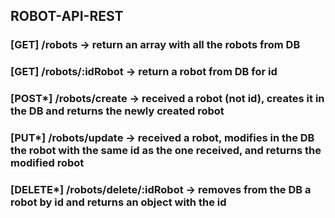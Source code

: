 ## ROBOT-API-REST

### [GET] /robots -> return an array with all the robots from DB

### [GET] /robots/:idRobot -> return a robot from DB for id

### [POST*] /robots/create -> received a robot (not id), creates it in the DB and returns the newly created robot

### [PUT*] /robots/update -> received a robot, modifies in the DB the robot with the same id as the one received, and returns the modified robot

### [DELETE*] /robots/delete/:idRobot -> removes from the DB a robot by id and returns an object with the id
